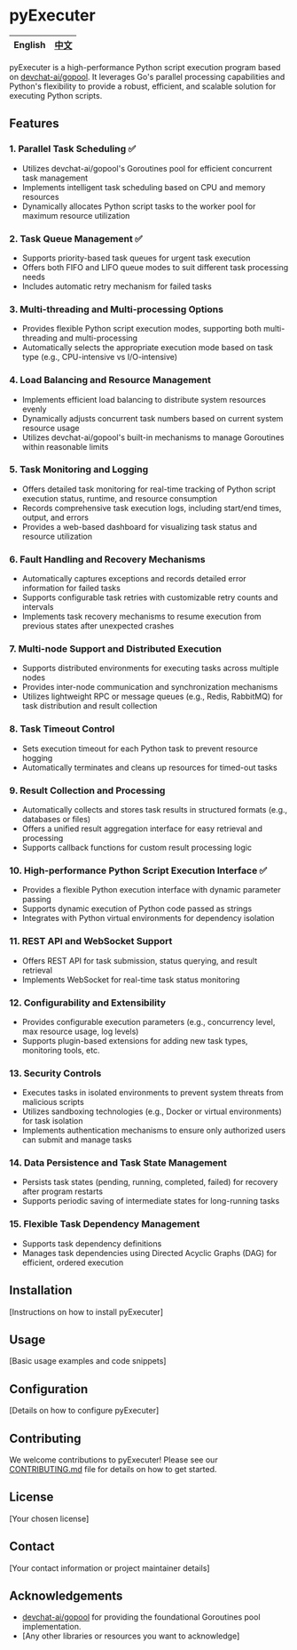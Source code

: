 # pyExecuter

| English | [中文](README_zh.md) |
| --- | --- |

pyExecuter is a high-performance Python script execution program based on [devchat-ai/gopool](https://github.com/devchat-ai/gopool). It leverages Go's parallel processing capabilities and Python's flexibility to provide a robust, efficient, and scalable solution for executing Python scripts.

## Features

### 1. Parallel Task Scheduling ✅
- Utilizes devchat-ai/gopool's Goroutines pool for efficient concurrent task management
- Implements intelligent task scheduling based on CPU and memory resources
- Dynamically allocates Python script tasks to the worker pool for maximum resource utilization

### 2. Task Queue Management ✅
- Supports priority-based task queues for urgent task execution
- Offers both FIFO and LIFO queue modes to suit different task processing needs
- Includes automatic retry mechanism for failed tasks

### 3. Multi-threading and Multi-processing Options
- Provides flexible Python script execution modes, supporting both multi-threading and multi-processing
- Automatically selects the appropriate execution mode based on task type (e.g., CPU-intensive vs I/O-intensive)

### 4. Load Balancing and Resource Management
- Implements efficient load balancing to distribute system resources evenly
- Dynamically adjusts concurrent task numbers based on current system resource usage
- Utilizes devchat-ai/gopool's built-in mechanisms to manage Goroutines within reasonable limits

### 5. Task Monitoring and Logging
- Offers detailed task monitoring for real-time tracking of Python script execution status, runtime, and resource consumption
- Records comprehensive task execution logs, including start/end times, output, and errors
- Provides a web-based dashboard for visualizing task status and resource utilization

### 6. Fault Handling and Recovery Mechanisms
- Automatically captures exceptions and records detailed error information for failed tasks
- Supports configurable task retries with customizable retry counts and intervals
- Implements task recovery mechanisms to resume execution from previous states after unexpected crashes

### 7. Multi-node Support and Distributed Execution
- Supports distributed environments for executing tasks across multiple nodes
- Provides inter-node communication and synchronization mechanisms
- Utilizes lightweight RPC or message queues (e.g., Redis, RabbitMQ) for task distribution and result collection

### 8. Task Timeout Control
- Sets execution timeout for each Python task to prevent resource hogging
- Automatically terminates and cleans up resources for timed-out tasks

### 9. Result Collection and Processing
- Automatically collects and stores task results in structured formats (e.g., databases or files)
- Offers a unified result aggregation interface for easy retrieval and processing
- Supports callback functions for custom result processing logic

### 10. High-performance Python Script Execution Interface ✅
- Provides a flexible Python execution interface with dynamic parameter passing
- Supports dynamic execution of Python code passed as strings
- Integrates with Python virtual environments for dependency isolation

### 11. REST API and WebSocket Support
- Offers REST API for task submission, status querying, and result retrieval
- Implements WebSocket for real-time task status monitoring

### 12. Configurability and Extensibility
- Provides configurable execution parameters (e.g., concurrency level, max resource usage, log levels)
- Supports plugin-based extensions for adding new task types, monitoring tools, etc.

### 13. Security Controls
- Executes tasks in isolated environments to prevent system threats from malicious scripts
- Utilizes sandboxing technologies (e.g., Docker or virtual environments) for task isolation
- Implements authentication mechanisms to ensure only authorized users can submit and manage tasks

### 14. Data Persistence and Task State Management
- Persists task states (pending, running, completed, failed) for recovery after program restarts
- Supports periodic saving of intermediate states for long-running tasks

### 15. Flexible Task Dependency Management
- Supports task dependency definitions
- Manages task dependencies using Directed Acyclic Graphs (DAG) for efficient, ordered execution

## Installation

[Instructions on how to install pyExecuter]

## Usage

[Basic usage examples and code snippets]

## Configuration

[Details on how to configure pyExecuter]

## Contributing

We welcome contributions to pyExecuter! Please see our [CONTRIBUTING.md](CONTRIBUTING.md) file for details on how to get started.

## License

[Your chosen license]

## Contact

[Your contact information or project maintainer details]

## Acknowledgements

- [devchat-ai/gopool](https://github.com/devchat-ai/gopool) for providing the foundational Goroutines pool implementation.
- [Any other libraries or resources you want to acknowledge]